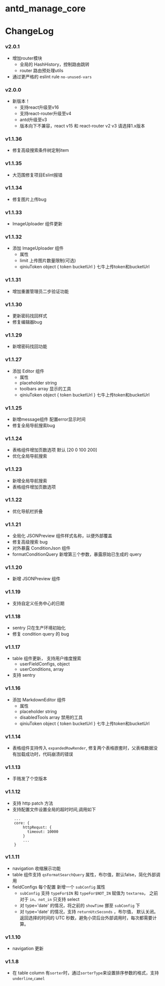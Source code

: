 # antd_manage_core

# ChangeLog
### v2.0.1
* 增加router模块
    * 全局的 HashHistory，控制路由跳转
    * router 路由预处理utils
* 通过更严格的 eslint rule `no-unused-vars`

### v2.0.0
* 新版本！
    * 支持react升级至v16
    * 支持react-router升级至v4
    * antd升级至v3
    * 版本向下不兼容，react v15 和 react-router v2 v3 请选择1.x版本

### v1.1.36
* 修复高级搜索条件树定制item

### v1.1.35
* 大范围修复项目Eslint报错

### v1.1.34
* 修复图片上传bug

### v1.1.33
* ImageUploader 组件更新

### v1.1.32
* 添加 ImageUploader 组件
    * 属性
    * limit 上传图片数量限制(可选)
    * qiniuToken object { token bucketUrl } 七牛上传token和bucketUrl

### v1.1.31
* 增加重置管理员二步验证功能

### v1.1.30
* 更新密码找回样式
* 修复编辑器bug

### v1.1.29
* 新增密码找回功能

### v1.1.27
* 添加 Editor 组件
    * 属性
    * placeholder string
    * toolbars array 显示的工具
    * qiniuToken object { token bucketUrl } 七牛上传token和bucketUrl 

### v1.1.25
* 新增message组件 配置error显示时间
* 修复全局导航搜索bug

### v1.1.24
* 表格组件增加页数选项 默认 [20 0 100 200]
* 优化全局导航搜索

### v1.1.23
* 新增全局导航搜索
* 表格组件增加页数选项

### v1.1.22
* 优化导航栏折叠

### v1.1.21
* 全局化 JSONPreview 组件样式名称，以便外部覆盖
* 修复高级搜索 bug
* 对外暴露 ConditionJson 组件
* formatConditionQuery 新增第三个参数，暴露原始已生成的 query

### v1.1.20
* 新增 JSONPreview 组件

### v1.1.19
* 支持自定义任务中心的日期

### v1.1.18
* sentry 只在生产环境初始化
* 修复 condition query 的 bug

### v1.1.17
* table 组件更新， 支持用户维度搜索
    * userFieldConfigs, object
    * userConditions, array
* 支持 sentry   

### v1.1.16
* 添加 MarkdownEditor 组件
    * 属性
    * placeholder string
    * disabledTools array 禁用的工具
    * qiniuToken object { token bucketUrl } 七牛上传token和bucketUrl

### v1.1.14
* 表格组件支持传入 `expandedRowRender`, 修复两个表格嵌套时，父表格数据没有加载成功时，代码崩溃的错误

### v1.1.13
*  手贱发了个空版本
    
### v1.1.12
*  支持 http patch 方法
*  支持配置文件设置全局的超时时间,调用如下
```
    ...
    core: {
        httpRequst: {
          timeout: 10000
        }
        ...
    }
```  

### v1.1.11
*  navigation 收缩展示功能
*  table 组件支持 `qsFormatSearchQuery` 属性，布尔值，默认false，简化外部调用
*  fieldConfigs 每个配置 新增一个 `subConfig` 属性
    * `subConfig` 支持 `typeFor$IN` 和 `typeFor$NOT_IN` 赋值为 `textarea`， 之前对于 `in`、`not_in` 只支持 select
    * 对 type='date' 的情况，将之前的 `showTime` 挪至 `subConfig` 下
    * 对 type='date' 的情况，支持 `returnUtcSeconds` ，布尔值， 默认关闭。返回选择的时间的 UTC 秒数，避免小贷后台外部调用时，每次都需要计算。   

### v1.1.10
*  navigation 更新

### v1.1.8
*  在 table column 有`sorter`时，通过`sorterType`来设置排序参数的格式，支持`underline`,`camel` 
